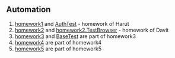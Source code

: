 <html>
    <head>
        <link href="https://cdn.jsdelivr.net/npm/bootstrap@5.3.0/dist/css/bootstrap.min.css" rel="stylesheet" integrity="sha384-9ndCyUaIbzAi2FUVXJi0CjmCapSmO7SnpJef0486qhLnuZ2cdeRhO02iuK6FUUVM" crossorigin="anonymous">
    </head>
    <body>
        <h2>Automation</h2>
        <ol>
            <li> <a class="nav-link " href="main/java/learning/homework1">homework1</a> and <a href="test/java/homework1.AuthTests.java">AuthTest</a> - homework of Harut</li>
            <li> <a class="nav-link" href="main/java/learning/homework2">homework2</a> and <a href="test/java/homework2.TestBrowser.java">homework2.TestBrowser</a> - homework of Davit</li>
            <li><a href="test/java/homework3" class="nav-link">homework3</a> and <a href="test/java/BaseTest" class="nav-link">BaseTest</a> are part of homework3 </li>
            <li><a href="test/java/homework4" class="nav-link">homework4</a> are part of homework4 </li>
            <li><a href="test/java/homework5" class="nav-link">homework5</a> are part of homework5 </li>
        </ol>
    </body>
</html>
